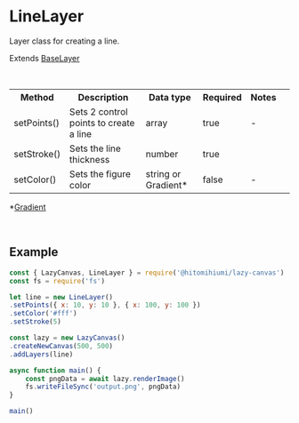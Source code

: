 # LineLayer

Layer class for creating a line.

Extends [BaseLayer](./baselayer.md)

<br>

<table>
    <tr>
        <th>Method</th>
        <th>Description</th>
        <th>Data type</th>
        <th>Required</th>
        <th>Notes<th>
    </tr>
    <tr>
        <td>setPoints()</td>
        <td>Sets 2 control points to create a line</td>
        <td>array</td>
        <td>true</td>
        <td>-</td>
    </tr>
    <tr>
        <td>setStroke()</td>
        <td>Sets the line thickness</td>
        <td>number</td>
        <td>true</td>
        <td></td>
    </tr>
    <tr>
        <td>setColor()</td>
        <td>Sets the figure color</td>
        <td>string or Gradient*</td>
        <td>false</td>
        <td>-</td>
    </tr>
</table>

*[Gradient](./gradient.md)

<br>

## Example

```js
const { LazyCanvas, LineLayer } = require('@hitomihiumi/lazy-canvas')
const fs = require('fs')

let line = new LineLayer()
.setPoints({ x: 10, y: 10 }, { x: 100, y: 100 })
.setColor('#fff')
.setStroke(5)

const lazy = new LazyCanvas()
.createNewCanvas(500, 500)
.addLayers(line)

async function main() {
    const pngData = await lazy.renderImage()
    fs.writeFileSync('output.png', pngData)
}

main()
```